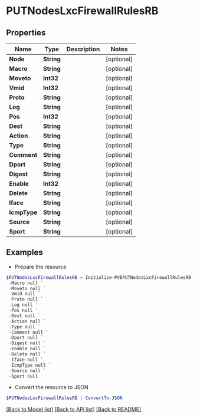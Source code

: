 # PUTNodesLxcFirewallRulesRB
## Properties

Name | Type | Description | Notes
------------ | ------------- | ------------- | -------------
**Node** | **String** |  | [optional] 
**Macro** | **String** |  | [optional] 
**Moveto** | **Int32** |  | [optional] 
**Vmid** | **Int32** |  | [optional] 
**Proto** | **String** |  | [optional] 
**Log** | **String** |  | [optional] 
**Pos** | **Int32** |  | [optional] 
**Dest** | **String** |  | [optional] 
**Action** | **String** |  | [optional] 
**Type** | **String** |  | [optional] 
**Comment** | **String** |  | [optional] 
**Dport** | **String** |  | [optional] 
**Digest** | **String** |  | [optional] 
**Enable** | **Int32** |  | [optional] 
**Delete** | **String** |  | [optional] 
**Iface** | **String** |  | [optional] 
**IcmpType** | **String** |  | [optional] 
**Source** | **String** |  | [optional] 
**Sport** | **String** |  | [optional] 

## Examples

- Prepare the resource
```powershell
$PUTNodesLxcFirewallRulesRB = Initialize-PVEPUTNodesLxcFirewallRulesRB  -Node null `
 -Macro null `
 -Moveto null `
 -Vmid null `
 -Proto null `
 -Log null `
 -Pos null `
 -Dest null `
 -Action null `
 -Type null `
 -Comment null `
 -Dport null `
 -Digest null `
 -Enable null `
 -Delete null `
 -Iface null `
 -IcmpType null `
 -Source null `
 -Sport null
```

- Convert the resource to JSON
```powershell
$PUTNodesLxcFirewallRulesRB | ConvertTo-JSON
```

[[Back to Model list]](../README.md#documentation-for-models) [[Back to API list]](../README.md#documentation-for-api-endpoints) [[Back to README]](../README.md)


